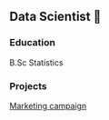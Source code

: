 ## Data Scientist 👋

### Education
B.Sc Statistics

### Projects
 [Marketing campaign]("D:\PycharmProjects\proect1\pythonProject1\logistic_regression.py")

